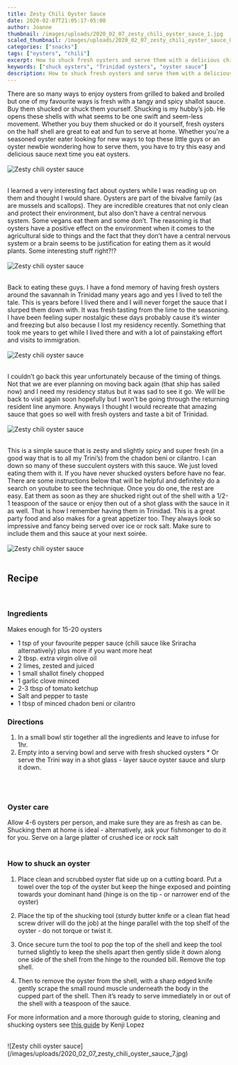 ```yaml
---
title: Zesty Chili Oyster Sauce
date: 2020-02-07T21:05:17-05:00
author: Joanne
thumbnail: /images/uploads/2020_02_07_zesty_chili_oyster_sauce_1.jpg
scaled_thumbnail: /images/uploads/2020_02_07_zesty_chili_oyster_sauce_0.jpg
categories: ["snacks"]
tags: ["oysters", "chili"]
excerpt: How to shuck fresh oysters and serve them with a delicious chilli sauce
keywords: ["shuck oysters", "Trinidad oysters", "oyster sauce"]
description: How to shuck fresh oysters and serve them with a delicious chilli sauce
---
```


There are so many ways to enjoy oysters from grilled to baked and broiled but one of my favourite ways is fresh with a tangy and spicy shallot sauce. Buy them shucked or shuck them yourself. Shucking is my hubby’s job. He opens these shells with what seems to be one swift and seem-less movement. Whether you buy them shucked or do it yourself, fresh oysters on the half shell are great to eat and fun to serve at home. Whether you're a seasoned oyster eater looking for new ways to top these little guys or an oyster newbie wondering how to serve them, you have to try this easy and delicious sauce next time you eat oysters.
</br>
</br>
![Zesty chili oyster sauce](/images/uploads/2020_02_07_zesty_chili_oyster_sauce_2.jpg)
</br>
</br>

I learned a very interesting fact about oysters while I was reading up on them and thought I would share. Oysters are part of the bivalve family (as are mussels and scallops). They are incredible creatures that not only clean and protect their environment, but also don't have a central nervous system. Some vegans eat them and some don’t. The reasoning is that oysters have a positive effect on the environment when it comes to the agricultural side to things and the fact that they don’t have a central nervous system or a brain seems to be justification for eating them as it would plants. Some interesting stuff right?!? 
</br>
</br>
![Zesty chili oyster sauce](/images/uploads/2020_02_07_zesty_chili_oyster_sauce_3.jpg)
</br>
</br>

Back to eating these guys. I have a fond memory of  having fresh oysters around the savannah in Trinidad many years ago and yes I lived to tell the tale. This is years before I lived there and I will never forget the sauce that I slurped them down with. It was fresh tasting from the lime to the seasoning. I have been feeling super nostalgic these days probably cause it’s winter and freezing but also because I lost my residency recently. Something that took me years to get while I lived there and with a lot of painstaking effort and visits to immigration. 
</br>
</br>
![Zesty chili oyster sauce](/images/uploads/2020_02_07_zesty_chili_oyster_sauce_4.jpg)
</br>
</br>

I couldn’t go back this year unfortunately because of the timing of things. Not that we are ever planning on moving back again (that ship has sailed now) and I need my residency status but it was sad to see it go. We will be back to visit again soon hopefully but I won’t be going through the returning resident line anymore. Anyways I thought I would recreate that amazing sauce that goes so well with fresh oysters and taste a bit of Trinidad. 
</br>
</br>
![Zesty chili oyster sauce](/images/uploads/2020_02_07_zesty_chili_oyster_sauce_5.jpg)
</br>
</br>

This is a simple sauce that is zesty and slightly spicy and super fresh (in a good way that is to all my Trini’s) from the chadon beni or cilantro. I can down so many of these succulent oysters with this sauce.  We just loved eating them with it. If you have never shucked oysters before have no fear. There are some instructions below that will be helpful and definitely do a search on youtube to see the technique. Once you do one, the rest are easy. Eat them as soon as they are shucked right out of the shell with a 1/2-1 teaspoon of the sauce or enjoy then out of a shot glass with the sauce in it as well. That is how I remember having them in Trinidad. This is a great party food and also makes for a great appetizer too. They always look so impressive and fancy being served over ice or rock salt. Make sure to include them and this sauce at your next soirée. 
</br>
</br>
![Zesty chili oyster sauce](/images/uploads/2020_02_07_zesty_chili_oyster_sauce_6.jpg)
</br>
</br>

## Recipe
</br>

### Ingredients
Makes enough for 15-20 oysters 

* <span itemprop="ingredients">1 tsp of your favourite pepper sauce (chili sauce like Sriracha alternatively) plus more if you want more heat </span>
* <span itemprop="ingredients">2 tbsp. extra virgin olive oil</span>
* <span itemprop="ingredients">2 limes, zested and juiced</span>
* <span itemprop="ingredients">1 small shallot finely chopped</span>
* <span itemprop="ingredients">1 garlic clove minced </span>
* <span itemprop="ingredients">2-3 tbsp of tomato ketchup </span>
* <span itemprop="ingredients">Salt and pepper to taste </span>
* <span itemprop="ingredients">1 tbsp of minced chadon beni or cilantro </span>

### Directions 

1. In a small bowl stir together all the ingredients and leave to infuse for 1hr. 
2. Empty into a serving bowl and serve with fresh shucked oysters &ast; Or serve the Trini way in a shot glass - layer sauce oyster sauce and slurp it down. 
</br>
</br>

### Oyster care
Allow 4-6 oysters per person, and make sure they are as fresh as can be. Shucking them at home is ideal - alternatively, ask your fishmonger to do it for you. Serve on a large platter of crushed ice or rock salt
</br>
</br>

### How to shuck an oyster

1. Place clean and scrubbed oyster flat side up on a cutting board. Put a towel over the top of the oyster but keep the hinge exposed and pointing towards your dominant hand (hinge is on the tip - or narrower end of the oyster) 

1. Place the tip of the shucking tool (sturdy butter knife or a clean flat head screw driver will do the job) at the hinge parallel with the top shelf of the oyster - do not torque or twist it. 

1. Once secure turn the tool to pop the top of the shell and keep the tool turned slightly to keep the shells apart then gently slide it down along one side of the shell from the hinge to the rounded bill. Remove the top shell. 

1. Then to remove the oyster from the shell, with a sharp edged knife gently scrape the small round muscle underneath the body in the cupped part of the shell. Then it’s ready to serve immediately in or out of the shell with a teaspoon of the sauce. 

For more information and a more thorough guide to storing, cleaning and shucking oysters see [this guide](https://www.seriouseats.com/2010/07/knife-skills-how-to-shuck-an-oyster.html) by Kenji Lopez 

</br>
![Zesty chili oyster sauce](/images/uploads/2020_02_07_zesty_chili_oyster_sauce_7.jpg)